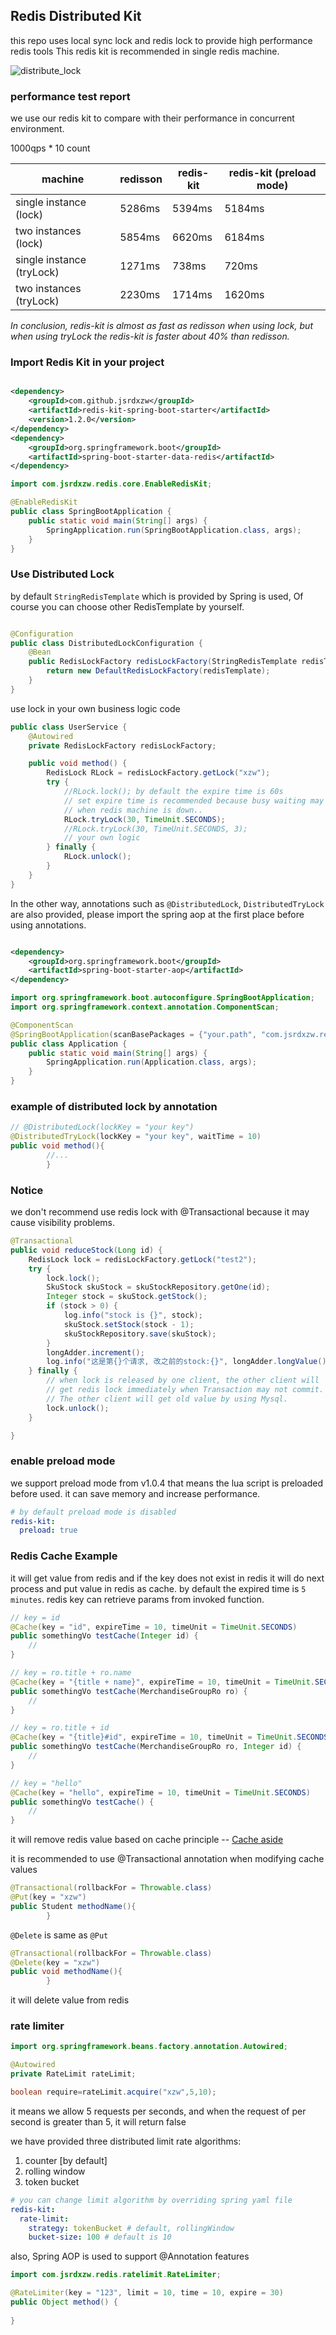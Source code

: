 ## Redis Distributed Kit

this repo uses local sync lock and redis lock to provide high performance redis tools This redis kit is recommended in
single redis machine.

![distribute_lock](images/distribute-lock.jpg)

### performance test report
we use our redis kit to compare with their performance in concurrent environment.

1000qps * 10 count

|  machine  | redisson  | redis-kit | redis-kit (preload mode)
|  ----  | ----  | ---- | ---- |
| single instance (lock)  | 5286ms | 5394ms | 5184ms  |
| two instances (lock)  | 5854ms | 6620ms | 6184ms |
| single instance (tryLock) | 1271ms | 738ms | 720ms  |
| two instances (tryLock)  | 2230ms | 1714ms | 1620ms |

*In conclusion, redis-kit is almost as fast as redisson when using lock, but
when using tryLock the redis-kit is faster about 40% than redisson.*


### Import Redis Kit in your project

```xml

<dependency>
    <groupId>com.github.jsrdxzw</groupId>
    <artifactId>redis-kit-spring-boot-starter</artifactId>
    <version>1.2.0</version>
</dependency>
<dependency>
    <groupId>org.springframework.boot</groupId>
    <artifactId>spring-boot-starter-data-redis</artifactId>
</dependency> 
```

```java
import com.jsrdxzw.redis.core.EnableRedisKit;

@EnableRedisKit
public class SpringBootApplication {
    public static void main(String[] args) {
        SpringApplication.run(SpringBootApplication.class, args);
    }
}
```

### Use Distributed Lock

by default `StringRedisTemplate` which is provided by Spring is used, Of course you can choose other RedisTemplate by
yourself.

```java

@Configuration
public class DistributedLockConfiguration {
    @Bean
    public RedisLockFactory redisLockFactory(StringRedisTemplate redisTemplate) {
        return new DefaultRedisLockFactory(redisTemplate);
    }
}
```

use lock in your own business logic code

```java
public class UserService {
    @Autowired
    private RedisLockFactory redisLockFactory;

    public void method() {
        RedisLock RLock = redisLockFactory.getLock("xzw");
        try {
            //RLock.lock(); by default the expire time is 60s
            // set expire time is recommended because busy waiting may cause deadlock
            // when redis machine is down..
            RLock.tryLock(30, TimeUnit.SECONDS);
            //RLock.tryLock(30, TimeUnit.SECONDS, 3);
            // your own logic
        } finally {
            RLock.unlock();
        }
    }
}
```

In the other way, annotations such as `@DistributedLock`, `DistributedTryLock` are also provided, please import the
spring aop at the first place before using annotations.

```xml

<dependency>
    <groupId>org.springframework.boot</groupId>
    <artifactId>spring-boot-starter-aop</artifactId>
</dependency>
```

```java
import org.springframework.boot.autoconfigure.SpringBootApplication;
import org.springframework.context.annotation.ComponentScan;

@ComponentScan
@SpringBootApplication(scanBasePackages = {"your.path", "com.jsrdxzw.redis"})
public class Application {
    public static void main(String[] args) {
        SpringApplication.run(Application.class, args);
    }
}
```

### example of distributed lock by annotation

```java
// @DistributedLock(lockKey = "your key")
@DistributedTryLock(lockKey = "your key", waitTime = 10)
public void method(){
        //...
        }
```

### Notice
we don't recommend use redis lock with @Transactional because it may cause visibility problems.
```java
@Transactional
public void reduceStock(Long id) {
    RedisLock lock = redisLockFactory.getLock("test2");
    try {
        lock.lock();
        SkuStock skuStock = skuStockRepository.getOne(id);
        Integer stock = skuStock.getStock();
        if (stock > 0) {
            log.info("stock is {}", stock);
            skuStock.setStock(stock - 1);
            skuStockRepository.save(skuStock);
        }
        longAdder.increment();
        log.info("这是第{}个请求, 改之前的stock:{}", longAdder.longValue(), stock);
    } finally {
        // when lock is released by one client, the other client will
        // get redis lock immediately when Transaction may not commit.
        // The other client will get old value by using Mysql.
        lock.unlock();
    }

}
```

### enable preload mode

we support preload mode from v1.0.4 that means the lua script is preloaded before used. it can save memory and increase
performance.

```yaml
# by default preload mode is disabled 
redis-kit:
  preload: true
```

### Redis Cache Example

it will get value from redis and if the key does not exist in redis it will do next process and put value in redis as
cache. by default the expired time is `5 minutes`.
redis key can retrieve params from invoked function.

```java
// key = id
@Cache(key = "id", expireTime = 10, timeUnit = TimeUnit.SECONDS)
public somethingVo testCache(Integer id) {
    //
}

// key = ro.title + ro.name
@Cache(key = "{title + name}", expireTime = 10, timeUnit = TimeUnit.SECONDS)
public somethingVo testCache(MerchandiseGroupRo ro) {
    //
}

// key = ro.title + id
@Cache(key = "{title}#id", expireTime = 10, timeUnit = TimeUnit.SECONDS)
public somethingVo testCache(MerchandiseGroupRo ro, Integer id) {
    //
}

// key = "hello"
@Cache(key = "hello", expireTime = 10, timeUnit = TimeUnit.SECONDS)
public somethingVo testCache() {
    //
}
```

it will remove redis value based on cache principle
-- [Cache aside](https://www.usenix.org/system/files/conference/nsdi13/nsdi13-final170_update.pdf)

it is recommended to use @Transactional annotation when modifying cache values

```java
@Transactional(rollbackFor = Throwable.class)
@Put(key = "xzw")
public Student methodName(){
        }
```

`@Delete` is same as `@Put`

```java
@Transactional(rollbackFor = Throwable.class)
@Delete(key = "xzw")
public void methodName(){
        }
```

it will delete value from redis

### rate limiter

```java
import org.springframework.beans.factory.annotation.Autowired;

@Autowired
private RateLimit rateLimit;

boolean require=rateLimit.acquire("xzw",5,10);
```

it means we allow 5 requests per seconds, and when the request of per second is greater than 5, it will return false

we have provided three distributed limit rate algorithms:
1. counter [by default]
2. rolling window
3. token bucket

```yaml
# you can change limit algorithm by overriding spring yaml file
redis-kit:
  rate-limit: 
    strategy: tokenBucket # default, rollingWindow
    bucket-size: 100 # default is 10
```

also, Spring AOP is used to support @Annotation features

```java
import com.jsrdxzw.redis.ratelimit.RateLimiter;

@RateLimiter(key = "123", limit = 10, time = 10, expire = 30)
public Object method() {
    
}
```